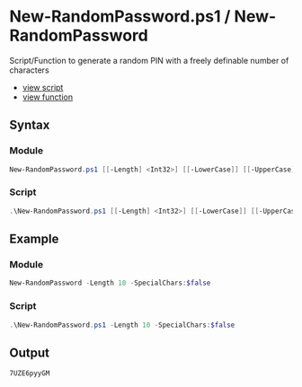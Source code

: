 # New-RandomPassword.ps1 / New-RandomPassword

Script/Function to generate a random PIN with a freely definable number of characters

* [view script](https://github.com/BornToBeRoot/PowerShell/blob/master/Scripts/Get-InstalledSoftware.ps1)
* [view function](https://github.com/BornToBeRoot/PowerShell/blob/master/Module/LazyAdmin/New-RandomPassword.ps1)

## Syntax 

### Module

```powershell
New-RandomPassword.ps1 [[-Length] <Int32>] [[-LowerCase]] [[-UpperCase]] [[-Numbers]] [[-SpecialChars]] [[-CopyToClipboard]] [<CommonParameters>]
```

### Script

```powershell
.\New-RandomPassword.ps1 [[-Length] <Int32>] [[-LowerCase]] [[-UpperCase]] [[-Numbers]] [[-SpecialChars]] [[-CopyToClipboard]] [<CommonParameters>]
```

## Example

### Module

```powershell
New-RandomPassword -Length 10 -SpecialChars:$false
```

### Script 

```powershell
.\New-RandomPassword.ps1 -Length 10 -SpecialChars:$false
```

## Output

```powershell 
7UZE6pyyGM
``` 
